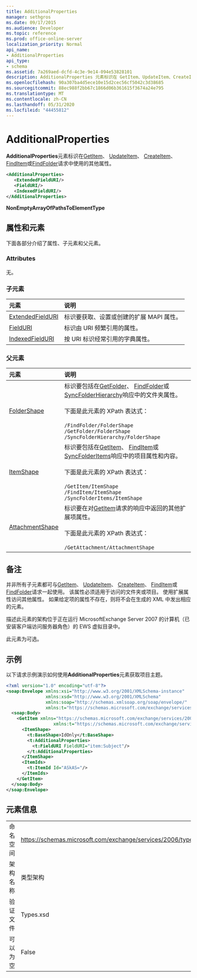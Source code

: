 ```yaml
---
title: AdditionalProperties
manager: sethgros
ms.date: 09/17/2015
ms.audience: Developer
ms.topic: reference
ms.prod: office-online-server
localization_priority: Normal
api_name:
- AdditionalProperties
api_type:
- schema
ms.assetid: 7a269aed-dcfd-4c3e-9e14-094e53828101
description: AdditionalProperties 元素标识在 GetItem、UpdateItem、CreateItem、FindItem 或 FindFolder 请求中使用的其他属性。
ms.openlocfilehash: 90a307ba4d5ece10e15d2cec56cf5042c3d38685
ms.sourcegitcommit: 88ec988f2bb67c1866d06b361615f3674a24e795
ms.translationtype: MT
ms.contentlocale: zh-CN
ms.lasthandoff: 05/31/2020
ms.locfileid: "44455812"
---
```

# <a name="additionalproperties"></a>AdditionalProperties

**AdditionalProperties**元素标识在[GetItem](getitem.md)、 [UpdateItem](updateitem.md)、 [CreateItem](createitem.md)、 [FindItem](finditem.md)或[FindFolder](findfolder.md)请求中使用的其他属性。 
  
```xml
<AdditionalProperties>
   <ExtendedFieldURI/>
   <FieldURI/>
   <IndexedFieldURI/>
</AdditionalProperties>
```

 **NonEmptyArrayOfPathsToElementType**
## <a name="attributes-and-elements"></a>属性和元素

下面各部分介绍了属性、子元素和父元素。
  
### <a name="attributes"></a>Attributes

无。
  
### <a name="child-elements"></a>子元素

|**元素**|**说明**|
|:-----|:-----|
|[ExtendedFieldURI](extendedfielduri.md) <br/> |标识要获取、设置或创建的扩展 MAPI 属性。  <br/> |
|[FieldURI](fielduri.md) <br/> |标识由 URI 频繁引用的属性。  <br/> |
|[IndexedFieldURI](indexedfielduri.md) <br/> |按 URI 标识经常引用的字典属性。  <br/> |
   
### <a name="parent-elements"></a>父元素

|**元素**|**说明**|
|:-----|:-----|
|[FolderShape](foldershape.md) <br/> | 标识要包括在[GetFolder](getfolder.md)、 [FindFolder](findfolder.md)或[SyncFolderHierarchy](syncfolderhierarchy.md)响应中的文件夹属性。<br/><br/>  下面是此元素的 XPath 表达式：<br/><br/>  `/FindFolder/FolderShape` <br/>  `/GetFolder/FolderShape` <br/>  `/SyncFolderHierarchy/FolderShape` <br/> |
|[ItemShape](itemshape.md) <br/> | 标识要包括在[GetItem](getitem.md)、 [FindItem](finditem.md)或[SyncFolderItems](syncfolderitems.md)响应中的项目属性和内容。<br/><br/>  下面是此元素的 XPath 表达式：<br/><br/>  `/GetItem/ItemShape` <br/>  `/FindItem/ItemShape` <br/>  `/SyncFolderItems/ItemShape` <br/> |
|[AttachmentShape](attachmentshape.md) <br/> |标识要在对[GetItem](getitem.md)请求的响应中返回的其他扩展项属性。<br/><br/> 下面是此元素的 XPath 表达式： <br/><br/>  `/GetAttachment/AttachmentShape` <br/> |
   
## <a name="remarks"></a>备注

并非所有子元素都可与[GetItem](getitem.md)、 [UpdateItem](updateitem.md)、 [CreateItem](createitem.md)、 [FindItem](finditem.md)或[FindFolder](findfolder.md)请求一起使用。 该属性必须适用于访问的文件夹或项目。 使用扩展属性访问其他属性。 如果给定项的属性不存在，则将不会在生成的 XML 中发出相应的元素。 
  
描述此元素的架构位于正在运行 MicrosoftExchange Server 2007 的计算机（已安装客户端访问服务器角色）的 EWS 虚拟目录中。 
  
此元素为可选。
  
## <a name="example"></a>示例

以下请求示例演示如何使用**AdditionalProperties**元素获取项目主题。 
  
```XML
<?xml version="1.0" encoding="utf-8"?>
<soap:Envelope xmlns:xsi="http://www.w3.org/2001/XMLSchema-instance"
               xmlns:xsd="http://www.w3.org/2001/XMLSchema"
               xmlns:soap="http://schemas.xmlsoap.org/soap/envelope/"
               xmlns:t="https://schemas.microsoft.com/exchange/services/2006/types">
  <soap:Body>
    <GetItem xmlns="https://schemas.microsoft.com/exchange/services/2006/messages" 
                  xmlns:t="https://schemas.microsoft.com/exchange/services/2006/types">
      <ItemShape>
        <t:BaseShape>IdOnly</t:BaseShape>
        <t:AdditionalProperties>
          <t:FieldURI FieldURI="item:Subject"/>
        </t:AdditionalProperties>
      </ItemShape>
      <ItemIds>
        <t:ItemId Id="ASkAS="/>
      </ItemIds>
    </GetItem>
  </soap:Body>
</soap:Envelope>
```

## <a name="element-information"></a>元素信息

|||
|:-----|:-----|
|命名空间  <br/> |https://schemas.microsoft.com/exchange/services/2006/types  <br/> |
|架构名称  <br/> |类型架构  <br/> |
|验证文件  <br/> |Types.xsd  <br/> |
|可以为空  <br/> |False  <br/> |
   

